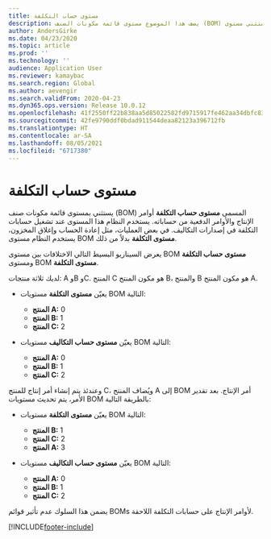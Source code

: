 ```yaml
---
title: مستوى حساب التكلفة
description: يصف هذا الموضوع مستوى قائمة مكونات الصنف (BOM) الذي يسمى مستوى حساب التكلفة. يستثني مستوى BOM هذا أوامر الإنتاج والأوامر الدفعية من حساباته.
author: AndersGirke
ms.date: 04/23/2020
ms.topic: article
ms.prod: ''
ms.technology: ''
audience: Application User
ms.reviewer: kamaybac
ms.search.region: Global
ms.author: aevengir
ms.search.validFrom: 2020-04-23
ms.dyn365.ops.version: Release 10.0.12
ms.openlocfilehash: 41f2550ff22b838aa5d85022582fd9715917fe462aa34dbfc833941f5ada3325
ms.sourcegitcommit: 42fe9790ddf0bdad911544deaa82123a396712fb
ms.translationtype: HT
ms.contentlocale: ar-SA
ms.lasthandoff: 08/05/2021
ms.locfileid: "6717380"
---
```

# <a name="cost-calculation-level"></a>مستوى حساب التكلفة

يستثني بمستوى قائمة مكونات صنف (BOM) المسمى **مستوى حساب التكلفة** أوامر الإنتاج والأوامر الدفعية من حساباته. يستخدم النظام هذا المستوى عند تشغيل حسابات التكلفة في إصدارات التكاليف. في بعض العمليات، مثل إعادة الحساب وإغلاق المخزون، يستخدم النظام مستوى BOM **مستوى التكلفة** بدلاً من ذلك.

يعرض السيناريو البسيط التالي الاختلافات بين مستوى BOM **مستوى حساب التكلفة** ومستوى BOM **مستوى التكلفة**.

لديك ثلاثة منتجات: A وB وC. المنتج C هو مكون المنتج B، والمنتج B هو مكون المنتج A.

- يعيّن **مستوى التكلفة** مستويات BOM التالية:

    - **المنتج A:** 0
    - **المنتج B:** 1
    - **المنتج C:** 2

- يعيّن **مستوى حساب التكاليف** مستويات BOM التالية:

    - **المنتج A:** 0
    - **المنتج B:** 1
    - **المنتج C:** 2

وعندئذ يتم إنشاء أمر إنتاج للمنتج C، ويُضاف المنتج A إلى BOM أمر الإنتاج. بعد تقدير الأمر، يتم تحديث مستويات BOM بالطريقة التالية:

- يعيّن **مستوى التكلفة** مستويات BOM التالية:

    - **المنتج B:** 1
    - **المنتج C:** 2
    - **المنتج A:** 3

- يعيّن **مستوى حساب التكاليف** مستويات BOM التالية:

    - **المنتج A:** 0
    - **المنتج B:** 1
    - **المنتج C:** 2

يضمن هذا السلوك عدم تأثير قوائم BOMs لأوامر الإنتاج على حسابات التكلفة اللاحقة.


[!INCLUDE[footer-include](../../includes/footer-banner.md)]
